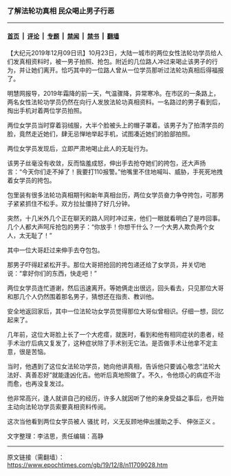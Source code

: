 ### 了解法轮功真相 民众喝止男子行恶

---

#### [首页](../../../..?n11709028) &nbsp;|&nbsp; [评论](../../../../../epoch-comment?n11709028) &nbsp;|&nbsp; [专题](../../../../../epoch-special?n11709028) &nbsp;|&nbsp; [禁闻](../../../../../epoch-news?n11709028) &nbsp;|&nbsp; [禁书](../../../../../books?n11709028) &nbsp;|&nbsp; [翻墙](https://github.com/gfw-breaker/nogfw/blob/master/README.md?n11709028)


<div class="post_content" id="artbody" itemprop="articleBody">
 <!-- article content begin -->
 <p>
  【大纪元2019年12月09日讯】10月23日，大陆一城市的两位女性法轮功学员给人们发真相资料时，被一男子拍照、抢包。附近的几位路人冲过来喝止该男子的行为，并让她们离开。恰巧其中的一位路人曾从一位学员那听过法轮功真相后得福报了。
 </p>
 <p>
  明慧网报导，2019年霜降的前一天，气温骤降，异常寒冷。在市区的一条路上，两名女性法轮功学员仍然在向行人发放法轮功真相资料。一名路过的男子看到后，掏出手机对着两位学员拍照。
 </p>
 <p>
  两位女学员当时穿着羽绒服，大半个脸被头上的帽子罩着。该男子为了拍清学员的脸，竟然走近她们，肆无忌惮地举起手机，试图凑近她们的脸部拍照。
 </p>
 <p>
  两位女学员发现后，立即严肃地喝止此人的无耻行为。
 </p>
 <p>
  该男子丝毫没有收敛，反而恼羞成怒，伸出手去抢夺她们的挎包，还大声扬言：“今天你们走不掉了！我要打110报警。”他嘴里不住地喊叫、威胁，手死死地拽着女学员的挎包。
 </p>
 <p>
  包里装有很多法轮功真相期刊和新年真相台历，两位女学员奋力争夺挎包，可那男子紧紧抓住不松手。双方拉扯僵持了好几分钟。
 </p>
 <p>
  突然，十几米外几个正在聊天的路人同时冲过来，他们一眼就看明白了是咋回事。几个人都大声呵斥抢包的男子：“你放手！你想干什么？一个大男人欺负两个女人，太无耻了！”
 </p>
 <p>
  其中一位大哥赶过来伸手去夺包包。
 </p>
 <p>
  那男子吓得赶紧松开手。那位大哥把抢回的挎包递还给了女学员，并关切地说：“拿好你们的东西，快走吧！”
 </p>
 <p>
  两位女学员连忙道谢，然后迅速离开。等她俩走出很远，回头看去，只见那位大哥和那几个人仍然围着那名男子，猜想还在指责、教训他。
 </p>
 <p>
  安全地返回家后，其中一位法轮功女学员觉得那位大哥似曾相识。仔细一想，回忆起来了。
 </p>
 <p>
  几年前，这位大哥脸上长了一个大疙瘩，就医时，看到和他有相同症状的患者，经手术治疗后病又复发了，这种症状除了手术别无它法。是否做手术让他拿不定主意，很是苦恼。
 </p>
 <p>
  当时，他遇到了这位女法轮功学员，她向他讲真相，告诉他只要诚心敬念“法轮大法好、真善忍好”就能逢凶化吉。他听后真地照做了。不久，令他烦心的病症不治而愈，也再没复发过。
 </p>
 <p>
  他非常高兴，逢人就讲自己的经历，许多人就因听了他的亲身受益之事后，也开始主动向法轮功学员索要真相资料传阅。
 </p>
 <p>
  这次当他看到两位女学员被人
  <ok href="https://www.epochtimes.com/gb/tag/%E9%AA%9A%E6%89%B0.html">
   骚扰
  </ok>
  时，义无反顾地伸出援助之手、
  <ok href="https://www.epochtimes.com/gb/tag/%E4%BC%B8%E5%BC%A0%E6%AD%A3%E4%B9%89.html">
   伸张正义
  </ok>
  。
 </p>
 <p>
  文字整理：李洁思，责任编辑：高静
 </p>
 <!-- article content end -->
 <div id="below_article_ad">
 </div>
</div>


---

原文链接（需翻墙）：https://www.epochtimes.com/gb/19/12/8/n11709028.htm